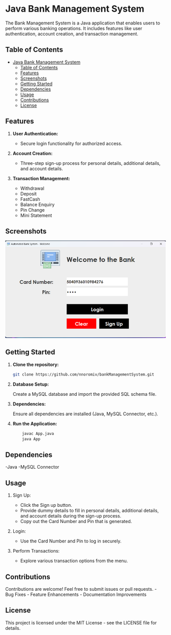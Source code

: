 # Java Bank Management System

The Bank Management System is a Java application that enables users to perform various banking operations. It includes features like user authentication, account creation, and transaction management.

## Table of Contents

- [Java Bank Management System](#java-bank-management-system)
  - [Table of Contents](#table-of-contents)
  - [Features](#features)
  - [Screenshots](#screenshots)
  - [Getting Started](#getting-started)
  - [Dependencies](#dependencies)
  - [Usage](#usage)
  - [Contributions](#contributions)
  - [License](#license)

## Features

1. **User Authentication:**
   - Secure login functionality for authorized access.

2. **Account Creation:**
   - Three-step sign-up process for personal details, additional details, and account details.

3. **Transaction Management:**
   - Withdrawal
   - Deposit
   - FastCash
   - Balance Enquiry
   - Pin Change
   - Mini Statement

## Screenshots

![Login Preview](lib/images/login.png)

## Getting Started

1. **Clone the repository:**

    ```bash
    git clone https://github.com/nnoromiv/bankManagementSystem.git
    ```

2. **Database Setup:**

    Create a MySQL database and import the provided SQL schema file.

3. **Dependencies:**

    Ensure all dependencies are installed (Java, MySQL Connector, etc.).

4. **Run the Application:**

    ```bash
        javac App.java
        java App
    ```

## Dependencies

-Java
-MySQL Connector

## Usage

1. Sign Up:

   - Click the Sign up button.
   - Provide dummy details to fill in personal details, additional details, and account details during the sign-up process.
   - Copy out the Card Number and Pin that is generated.

2. Login:

    - Use the Card Number and Pin to log in securely.
  
3. Perform Transactions:

    - Explore various transaction options from the menu.

## Contributions

Contributions are welcome! Feel free to submit issues or pull requests.
    - Bug Fixes
    - Feature Enhancements
    - Documentation Improvements

## License

This project is licensed under the MIT License - see the LICENSE file for details.
